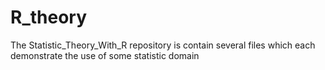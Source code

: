 # R_theory

The Statistic_Theory_With_R repository is contain several files which each demonstrate the use of some statistic domain  